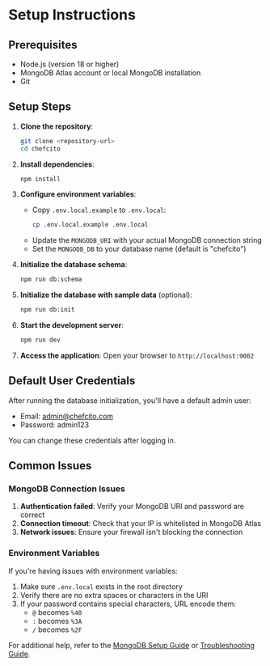 # Setup Instructions

## Prerequisites

- Node.js (version 18 or higher)
- MongoDB Atlas account or local MongoDB installation
- Git

## Setup Steps

1. **Clone the repository**:
   ```bash
   git clone <repository-url>
   cd chefcito
   ```

2. **Install dependencies**:
   ```bash
   npm install
   ```

3. **Configure environment variables**:
   - Copy `.env.local.example` to `.env.local`:
     ```bash
     cp .env.local.example .env.local
     ```
   - Update the `MONGODB_URI` with your actual MongoDB connection string
   - Set the `MONGODB_DB` to your database name (default is "chefcito")

4. **Initialize the database schema**:
   ```bash
   npm run db:schema
   ```

5. **Initialize the database with sample data** (optional):
   ```bash
   npm run db:init
   ```

6. **Start the development server**:
   ```bash
   npm run dev
   ```

7. **Access the application**:
   Open your browser to `http://localhost:9002`

## Default User Credentials

After running the database initialization, you'll have a default admin user:
- Email: admin@chefcito.com
- Password: admin123

You can change these credentials after logging in.

## Common Issues

### MongoDB Connection Issues

1. **Authentication failed**: Verify your MongoDB URI and password are correct
2. **Connection timeout**: Check that your IP is whitelisted in MongoDB Atlas
3. **Network issues**: Ensure your firewall isn't blocking the connection

### Environment Variables

If you're having issues with environment variables:
1. Make sure `.env.local` exists in the root directory
2. Verify there are no extra spaces or characters in the URI
3. If your password contains special characters, URL encode them:
   - `@` becomes `%40`
   - `:` becomes `%3A`
   - `/` becomes `%2F`

For additional help, refer to the [MongoDB Setup Guide](mongodb-setup.md) or [Troubleshooting Guide](mongodb-troubleshooting.md).